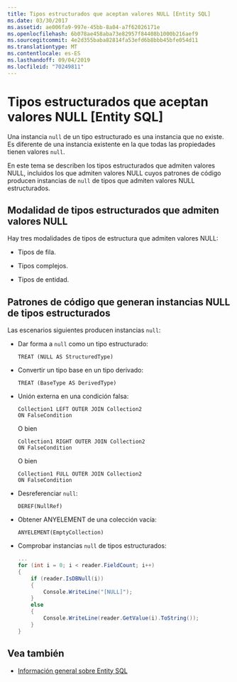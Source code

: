 ```yaml
---
title: Tipos estructurados que aceptan valores NULL [Entity SQL]
ms.date: 03/30/2017
ms.assetid: ae006fa9-997e-45bb-8a04-a7f62026171e
ms.openlocfilehash: 6b078ae458aba73e82957f84408b1000b216aef9
ms.sourcegitcommit: 4e2d355baba82814fa53efd6b8bbb45bfe054d11
ms.translationtype: MT
ms.contentlocale: es-ES
ms.lasthandoff: 09/04/2019
ms.locfileid: "70249811"
---
```

# <a name="nullable-structured-types-entity-sql"></a>Tipos estructurados que aceptan valores NULL [Entity SQL]
Una instancia `null` de un tipo estructurado es una instancia que no existe. Es diferente de una instancia existente en la que todas las propiedades tienen valores `null`.  
  
 En este tema se describen los tipos estructurados que admiten valores NULL, incluidos los que admiten valores NULL cuyos patrones de código producen instancias de `null` de tipos que admiten valores NULL estructurados.  
  
## <a name="kinds-of-nullable-structured-types"></a>Modalidad de tipos estructurados que admiten valores NULL  
 Hay tres modalidades de tipos de estructura que admiten valores NULL:  
  
- Tipos de fila.  
  
- Tipos complejos.  
  
- Tipos de entidad.  
  
## <a name="code-patterns-that-produce-null-instances-of-structured-types"></a>Patrones de código que generan instancias NULL de tipos estructurados  
 Las escenarios siguientes producen instancias `null`:  
  
- Dar forma a `null` como un tipo estructurado:  
  
    ```  
    TREAT (NULL AS StructuredType)  
    ```  
  
- Convertir un tipo base en un tipo derivado:  
  
    ```  
    TREAT (BaseType AS DerivedType)  
    ```  
  
- Unión externa en una condición falsa:  
  
    ```  
    Collection1 LEFT OUTER JOIN Collection2  
    ON FalseCondition  
    ```  
  
     O bien  
  
    ```  
    Collection1 RIGHT OUTER JOIN Collection2  
    ON FalseCondition  
    ```  
  
     O bien  
  
    ```  
    Collection1 FULL OUTER JOIN Collection2  
    ON FalseCondition  
    ```  
  
- Desreferenciar `null`:  
  
    ```  
    DEREF(NullRef)  
    ```  
  
- Obtener ANYELEMENT de una colección vacía:  
  
    ```  
    ANYELEMENT(EmptyCollection)  
    ```  
  
- Comprobar instancias `null` de tipos estructurados:  
  
    ```csharp  
    ...  
    for (int i = 0; i < reader.FieldCount; i++)  
    {  
        if (reader.IsDBNull(i))  
        {  
            Console.WriteLine("[NULL]");  
        }  
        else  
        {  
            Console.WriteLine(reader.GetValue(i).ToString());  
        }  
    }  
    ```  
  
## <a name="see-also"></a>Vea también

- [Información general sobre Entity SQL](entity-sql-overview.md)
